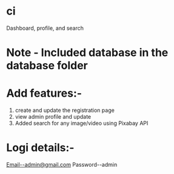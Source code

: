 # ci
Dashboard, profile, and search

# Note - Included database in the database folder


# Add features:- 

1. create and update the registration page
2. view admin profile and update
3. Added search for any image/video using Pixabay API

# Logi details:-

Email--admin@gmail.com
Password--admin